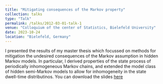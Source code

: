 ```yaml
---
title: "Mitigating consequences of the Markov property"
collection: talks
type: "Talk"
permalink: /talks/2012-03-01-talk-1
venue: "Colloquium of the center of Statistics, Bielefeld University"
date: 2023-10-24
location: "Bielefeld, Germany"
---
```


I presented the results of my master thesis which focussed on methods for mitigation the undesired consequences of the Markov assumption in hidden Markov models. In particular, I derived properties of the state process of periodically inhomogeneous Markov chains, and extended the model class of hidden semi-Markov models to allow for inhomogeneity in the state dwell-time distributinos. You can download the slides [here](https://github.com/janoleko/janoleko.github.io/tree/master/files/slides_Zest.pdf)
